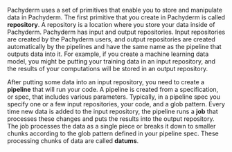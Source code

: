 Pachyderm uses a set of primitives that enable you to store and manipulate
data in Pachyderm. The first primitive that you create in Pachyderm is
called **repository**. A repository is a location where you store your
data inside of Pachyderm. Pachyderm has input and output repositories.
Input repositories are created by the Pachyderm users, and output
repositories are created automatically by the pipelines and have the
same name as the pipeline that outputs data into it. For example, if
you create a machine learning data model, you might be putting your
training data in an input repository, and the results of your
computations will be stored in an output repository.

After putting some data into an input repository, you need to create
a **pipeline** that will run your code. A pipeline
is created from a specification, or spec, that includes various
parameters. Typically, in a pipeline spec you specify one or a few input
repositories, your code, and a glob pattern. Every time new data is added
to the input repository, the pipeline runs a **job** that processes these
changes and puts the results into the output repository. The job processes
the data as a single piece or breaks it down to smaller chunks according
to the glob pattern defined in your pipeline spec. These processing chunks
of data are called **datums**.
